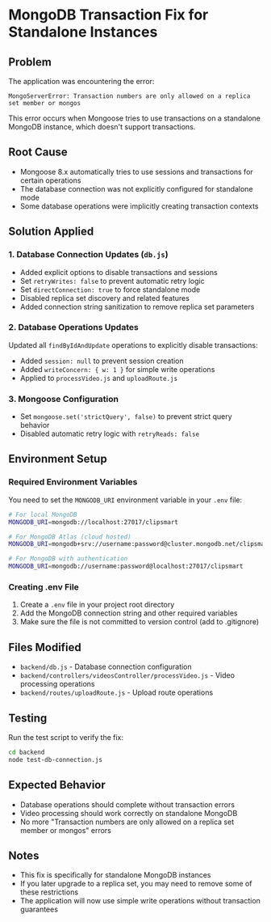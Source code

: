 # MongoDB Transaction Fix for Standalone Instances

## Problem
The application was encountering the error:
```
MongoServerError: Transaction numbers are only allowed on a replica set member or mongos
```

This error occurs when Mongoose tries to use transactions on a standalone MongoDB instance, which doesn't support transactions.

## Root Cause
- Mongoose 8.x automatically tries to use sessions and transactions for certain operations
- The database connection was not explicitly configured for standalone mode
- Some database operations were implicitly creating transaction contexts

## Solution Applied

### 1. Database Connection Updates (`db.js`)
- Added explicit options to disable transactions and sessions
- Set `retryWrites: false` to prevent automatic retry logic
- Set `directConnection: true` to force standalone mode
- Disabled replica set discovery and related features
- Added connection string sanitization to remove replica set parameters

### 2. Database Operations Updates
Updated all `findByIdAndUpdate` operations to explicitly disable transactions:
- Added `session: null` to prevent session creation
- Added `writeConcern: { w: 1 }` for simple write operations
- Applied to `processVideo.js` and `uploadRoute.js`

### 3. Mongoose Configuration
- Set `mongoose.set('strictQuery', false)` to prevent strict query behavior
- Disabled automatic retry logic with `retryReads: false`

## Environment Setup

### Required Environment Variables
You need to set the `MONGODB_URI` environment variable in your `.env` file:

```bash
# For local MongoDB
MONGODB_URI=mongodb://localhost:27017/clipsmart

# For MongoDB Atlas (cloud hosted)
MONGODB_URI=mongodb+srv://username:password@cluster.mongodb.net/clipsmart

# For MongoDB with authentication
MONGODB_URI=mongodb://username:password@localhost:27017/clipsmart
```

### Creating .env File
1. Create a `.env` file in your project root directory
2. Add the MongoDB connection string and other required variables
3. Make sure the file is not committed to version control (add to .gitignore)

## Files Modified
- `backend/db.js` - Database connection configuration
- `backend/controllers/videosController/processVideo.js` - Video processing operations
- `backend/routes/uploadRoute.js` - Upload route operations

## Testing
Run the test script to verify the fix:
```bash
cd backend
node test-db-connection.js
```

## Expected Behavior
- Database operations should complete without transaction errors
- Video processing should work correctly on standalone MongoDB
- No more "Transaction numbers are only allowed on a replica set member or mongos" errors

## Notes
- This fix is specifically for standalone MongoDB instances
- If you later upgrade to a replica set, you may need to remove some of these restrictions
- The application will now use simple write operations without transaction guarantees 